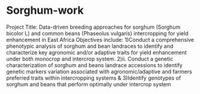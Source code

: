# Sorghum-work
Project Title: Data-driven breeding approaches for sorghum (Sorghum bicolor L) and common beans (Phaseolus vulgaris) intercropping for yield enhancement in East Africa
Objectives include: 1)Conduct a comprehensive phenotypic analysis of sorghum and bean landraces to identify and characterize key agronomic and/or adaptive traits for yield enhancement under both monocrop and intercrop system. 2)ii.	Conduct a genetic characterization of sorghum and beans landrace accessions to identify genetic markers variation associated with agronomic/adaptive and farmers preferred traits within intercropping systems & 3)Identify genotypes of sorghum and beans that perform optimally under intercrop system
